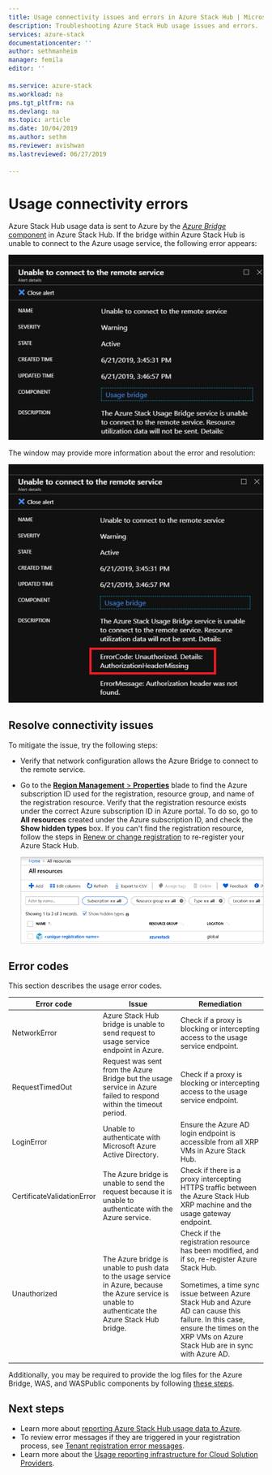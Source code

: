 ```yaml
---
title: Usage connectivity issues and errors in Azure Stack Hub | Microsoft Docs
description: Troubleshooting Azure Stack Hub usage issues and errors.
services: azure-stack
documentationcenter: ''
author: sethmanheim
manager: femila
editor: ''

ms.service: azure-stack
ms.workload: na
pms.tgt_pltfrm: na
ms.devlang: na
ms.topic: article
ms.date: 10/04/2019
ms.author: sethm
ms.reviewer: avishwan
ms.lastreviewed: 06/27/2019

---
```


# Usage connectivity errors

Azure Stack Hub usage data is sent to Azure by the [*Azure Bridge* component](azure-stack-usage-reporting.md) in Azure Stack Hub. If the bridge within Azure Stack Hub is unable to connect to the Azure usage service, the following error appears:

![usage bridge error](media/azure-stack-usage-issues/usageerror2.png)

The window may provide more information about the error and resolution:

![error resolution](media/azure-stack-usage-issues/usageerror3.png)

## Resolve connectivity issues

To mitigate the issue, try the following steps:

- Verify that network configuration allows the Azure Bridge to connect to the remote service.

- Go to the [**Region Management** > **Properties**](azure-stack-registration.md#verify-azure-stack-hub-registration) blade to find the Azure subscription ID used for the registration, resource group, and name of the registration resource. Verify that the registration resource exists under the correct Azure subscription ID in Azure portal. To do so, go to **All resources** created under the Azure subscription ID, and check the **Show hidden types** box. If you can't find the registration resource, follow the steps in [Renew or change registration](azure-stack-registration.md#renew-or-change-registration) to re-register your Azure Stack Hub.

  ![Portal](media/azure-stack-usage-issues/stackres.png)

## Error codes

This section describes the usage error codes.

| Error code                 | Issue                                                                                                                                             | Remediation                                                                                                                                                                                                                                                                                        |
|----------------------------|---------------------------------------------------------------------------------------------------------------------------------------------------|----------------------------------------------------------------------------------------------------------------------------------------------------------------------------------------------------------------------------------------------------------------------------------------------------|
| NetworkError               | Azure Stack Hub bridge is unable to send request to usage service endpoint in Azure.                                                            | Check if a proxy is blocking or intercepting access to the usage service endpoint.                                                                                                                                                                                                             |
| RequestTimedOut            | Request was sent from the Azure Bridge but the usage service in Azure failed to respond within the timeout period.                             | Check if a proxy is blocking or intercepting access to the usage service endpoint.                                                                                                                                                                                                                        |
| LoginError                 | Unable to authenticate with Microsoft Azure Active Directory.                                                                                                             | Ensure the Azure AD login endpoint is accessible from all XRP VMs in Azure Stack Hub.                                                                                                                                                                                                                     |
| CertificateValidationError | The Azure bridge is unable to send the request because it is unable to authenticate with the Azure service.                                    | Check if there is a proxy intercepting HTTPS traffic between the Azure Stack Hub XRP machine and the usage gateway endpoint.                                                                                                                                                                                      |
| Unauthorized               | The Azure bridge is unable to push data to the usage service in Azure, because the Azure service is unable to authenticate the Azure Stack Hub bridge. | Check if the registration resource has been modified, and if so, re-register Azure Stack Hub. <br><br> Sometimes, a time sync issue between Azure Stack Hub and Azure AD can cause this failure. In this case, ensure the times on the XRP VMs on Azure Stack Hub are in sync with Azure AD. |
|                            |                                                                                                                                                   |                                                                                                                                                                                                                                                                                                    |

Additionally, you may be required to provide the log files for the Azure Bridge, WAS, and WASPublic components by following [these steps](azure-stack-configure-on-demand-diagnostic-log-collection.md#use-the-privileged-endpoint-pep-to-collect-diagnostic-logs).

## Next steps

- Learn more about [reporting Azure Stack Hub usage data to Azure](azure-stack-usage-reporting.md).
- To review error messages if they are triggered in your registration process, see [Tenant registration error messages](azure-stack-registration-errors.md).
- Learn more about the [Usage reporting infrastructure for Cloud Solution Providers](azure-stack-csp-ref-infrastructure.md).
